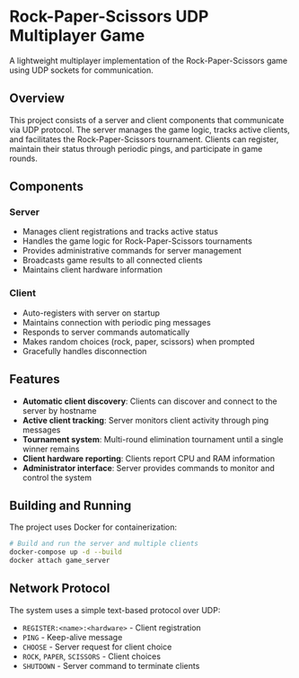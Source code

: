 # Rock-Paper-Scissors UDP Multiplayer Game

A lightweight multiplayer implementation of the Rock-Paper-Scissors game using UDP sockets for communication.

## Overview

This project consists of a server and client components that communicate via UDP protocol. The server manages the game logic, tracks active clients, and facilitates the Rock-Paper-Scissors tournament. Clients can register, maintain their status through periodic pings, and participate in game rounds.

## Components

### Server
- Manages client registrations and tracks active status
- Handles the game logic for Rock-Paper-Scissors tournaments
- Provides administrative commands for server management
- Broadcasts game results to all connected clients
- Maintains client hardware information

### Client
- Auto-registers with server on startup
- Maintains connection with periodic ping messages
- Responds to server commands automatically
- Makes random choices (rock, paper, scissors) when prompted
- Gracefully handles disconnection

## Features

- **Automatic client discovery**: Clients can discover and connect to the server by hostname
- **Active client tracking**: Server monitors client activity through ping messages
- **Tournament system**: Multi-round elimination tournament until a single winner remains
- **Client hardware reporting**: Clients report CPU and RAM information
- **Administrator interface**: Server provides commands to monitor and control the system

## Building and Running

The project uses Docker for containerization:

```bash
# Build and run the server and multiple clients
docker-compose up -d --build
docker attach game_server
```

## Network Protocol

The system uses a simple text-based protocol over UDP:
- `REGISTER:<name>:<hardware>` - Client registration
- `PING` - Keep-alive message
- `CHOOSE` - Server request for client choice
- `ROCK`, `PAPER`, `SCISSORS` - Client choices
- `SHUTDOWN` - Server command to terminate clients
